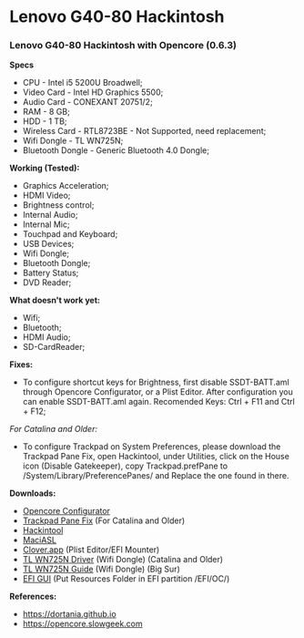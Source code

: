 # Lenovo G40-80 Hackintosh
### Lenovo G40-80 Hackintosh with Opencore (0.6.3)

**Specs**
* CPU - Intel i5 5200U Broadwell;
* Video Card - Intel HD Graphics 5500;
* Audio Card - CONEXANT 20751/2;
* RAM - 8 GB;
* HDD - 1 TB;
* Wireless Card - RTL8723BE - Not Supported, need replacement;
* Wifi Dongle - TL WN725N;
* Bluetooth Dongle - Generic Bluetooth 4.0 Dongle;

**Working (Tested):**
* Graphics Acceleration;
* HDMI Video;
* Brightness control;
* Internal Audio;
* Internal Mic;
* Touchpad and Keyboard;
* USB Devices;
* Wifi Dongle;
* Bluetooth Dongle;
* Battery Status;
* DVD Reader;

**What doesn't work yet:**
* Wifi;
* Bluetooth;
* HDMI Audio;
* SD-CardReader;

**Fixes:**
* To configure shortcut keys for Brightness, first disable SSDT-BATT.aml through Opencore Configurator, or a Plist Editor. After configuration you can enable SSDT-BATT.aml again. Recomended Keys: Ctrl + F11 and Ctrl + F12;

*For Catalina and Older:*
* To configure Trackpad on System Preferences, please download the Trackpad Pane Fix, open Hackintool, under Utilities, click on the House icon (Disable Gatekeeper), copy Trackpad.prefPane to /System/Library/PreferencePanes/ and Replace the one found in there.

**Downloads:**
* [Opencore Configurator](https://mackie100projects.altervista.org/apps/opencoreconf/download-new-build.php?version=last)
* [Trackpad Pane Fix](https://drive.google.com/file/d/1nqvFKDfDNCfYNkZnA8fWYGY5nq4Xk9dw/view?usp=sharing) (For Catalina and Older)
* [Hackintool](https://github.com/headkaze/Hackintool/releases)
* [MaciASL](https://github.com/acidanthera/MaciASL/releases)
* [Clover.app](https://github.com/CloverHackyColor/CloverBootloader/releases) (Plist Editor/EFI Mounter)
* [TL WN725N Driver](https://www.tp-link.com/br/support/download/tl-wn725n/#Driver) (Wifi Dongle) (Catalina and Older)
* [TL WN725N Guide](https://github.com/chris1111/Wireless-USB-OC-Big-Sur-Adapter) (Wifi Dongle) (Big Sur)
* [EFI GUI](https://github.com/acidanthera/OcBinaryData) (Put Resources Folder in EFI partition /EFI/OC/)


**References:**
* https://dortania.github.io
* https://opencore.slowgeek.com
